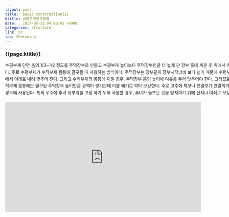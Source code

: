 ```yaml
---
layout: post
title:  basic construction(1)
ktitle: 내림주먹장부맞춤
date:   2017-05-12 04:00:42 +0900
categories: structure
link: bc
tag: 3Ddrawing
---
```


<div style="width:900px; margin:0px auto">

<h3>
	{{page.ktitle}}
</h3>

<p style="line-height: 160%">수평부재 단면 춤의 1/3~1/2 정도를 주먹장부로 만들고 수평부재 높이보다 주먹장부만큼
더 높게 판 장부 홈에 끼운 후 위에서 아래로 내려 맞춘 결구방식이다.
주로 수평부재가 수직부재 몸통에 결구될 때 사용하는 방식이다. 주먹장부는 장부끝이 장부시작너비
보다 넓기 때문에 수평부재에 주먹장부를 낼 경우, 위에서 아래로 내려 맞추어 진다. 그리고 수직부재의
몸통에 끼일 경우, 주먹장부 홈의 높이에 여유를 두어 맞추어야 한다. 그러므로 내림주먹장부맞춤을 한
수직부재 몸통에는 결구된 주먹장부 높이만큼 공백이 생기는데 이를 쐐기로 박아 보강한다. 주로 고주에
퇴보나 연결보가 연결되거나, 우주에 추녀를 고정하는 경우에 사용된다. 특히 우주에 추녀 뒤뿌리를 고정
하기 위해 사용할 경우, 추녀가 들뜨는 것을 방지하기 위해 산지나 띠쇠로 보강하기도 한다.</p>	
</div>	

<div style="text-align:center; margin:20px 0px 30px 0px; display: block;">
<iframe width="640" height="360" src="https://www.youtube.com/embed/8gLndmUKGbE?autoplay=1&rel=0" frameborder="0" gesture="media" allow="encrypted-media" allowfullscreen></iframe></div>
